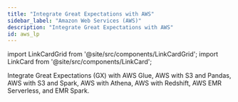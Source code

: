 ```yaml
---
title: "Integrate Great Expectations with AWS"
sidebar_label: "Amazon Web Services (AWS)"
description: "Integrate Great Expectations with AWS"
id: aws_lp
---
```


import LinkCardGrid from '@site/src/components/LinkCardGrid';
import LinkCard from '@site/src/components/LinkCard';

<p class="DocItem__header-description">Integrate Great Expectations (GX) with AWS Glue, AWS with S3 and Pandas, AWS with S3 and Spark, AWS with Athena, AWS with Redshift, AWS EMR Serverless, and EMR Spark.</p>

<LinkCardGrid>
  <LinkCard topIcon label="Use Great Expectations with AWS Glue" description="Set up, initialize and run validations against your data on AWS Glue Spark Job" to="/deployment_patterns/how_to_use_great_expectations_in_aws_glue" icon="/img/integrations/aws_glue_icon.svg" />
  <LinkCard topIcon label="Use GX with an Amazon EMR Spark cluster" description="Instantiate a Data Context on an EMR Spark cluster" to="/deployment_patterns/how_to_instantiate_a_data_context_on_an_emr_spark_cluster" icon="/img/integrations/spark_icon.png" />
<LinkCard topIcon label="Use GX with AWS EMR Serverless" description="Use GX with a serverless Amazon EMR deployment" to="/deployment_patterns/how_to_use_great_expectations_in_emr_serverless" icon="/img/integrations/emr_serverless_icon.png" />
  <LinkCard topIcon label="Use GX with AWS using S3 and Pandas" description="Use GX with AWS and cloud storage" to="/deployment_patterns/how_to_use_gx_with_aws/how_to_use_gx_with_aws_using_cloud_storage_and_pandas" icon="/img/integrations/pandas_icon.png" />
  <LinkCard topIcon label="Use GX with AWS using S3 and Spark" description="Configure a local GX project to store Expectations, Validation Results, and Data Docs in Amazon S3 buckets" to="/deployment_patterns/how_to_use_gx_with_aws/how_to_use_gx_with_aws_using_s3_and_spark" icon="/img/integrations/aws_logo.svg" />
  <LinkCard topIcon label="Use GX with AWS using Athena" description="Store Expectations, Validation Results, and Data Docs in Amazon S3 buckets and  access data stored in an Athena database" to="/deployment_patterns/how_to_use_gx_with_aws/how_to_use_gx_with_aws_using_s3_and_spark" icon="/img/integrations/athena_logo.svg" />
  <LinkCard topIcon label="Use GX with AWS using Redshift" description="Store Expectations, Validation Results, and Data Docs in Amazon S3 buckets and access data data from a Redshift database" to="/deployment_patterns/how_to_use_gx_with_aws/how_to_use_gx_with_aws_using_s3_and_spark" icon="/img/integrations/aws_redshift_icon.svg" />
</LinkCardGrid>